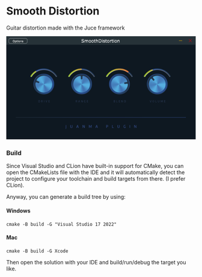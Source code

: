 # Smooth Distortion

Guitar distortion made with the Juce framework 

![](assets/screenshot.png)

### Build
Since Visual Studio and CLion have built-in support for CMake, you can open the CMakeLists file with the IDE and it will automatically detect the project to configure your toolchain and build targets from there. (I prefer CLion).

Anyway, you can generate a build tree by using:
#### Windows
```
cmake -B build -G "Visual Studio 17 2022"
```

#### Mac
```
cmake -B build -G Xcode
```

Then open the solution with your IDE and build/run/debug the target you like.